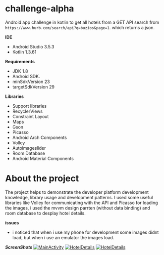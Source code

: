 
# challenge-alpha
Android app challenge in kotlin to get all hotels from a GET API search from `https://www.hurb.com/search/api?q=buzios&page=1`. which returns a json.

**IDE**
- Android Studio 3.5.3
- Kotlin 1.3.61

**Requirements**
- JDK 1.8
- Android SDK.
- minSdkVersion 23
- targetSdkVersion 29

**Libraries**
- Support libraries
- RecyclerViews
- Constraint Layout
- Maps
- Gson
- Picasso
- Android Arch Components
- Volley
- Autoimageslider
- Room Database
- Android Material Components

# About the project
The project helps to demonstrate the developer platform development knowledge, library usage and development patterns. I used some useful libraries like Volley for communicating with the API and Picasso for loading the images, i used the mvvm design parrten (without data binding) and room database to desplay hotel details.

**issues**
- i noticed that when i use my phone for development some images didnt load, but when i use an emulator the images load.

***ScreenShots***
[![MainActivity](https://i.imgur.com/M7rnNff.jpg)]()
[![HotelDetails](https://i.imgur.com/QkiZOtP.jpg)]()
[![HotelDetails](https://i.imgur.com/LNx15gr.jpg)]()
